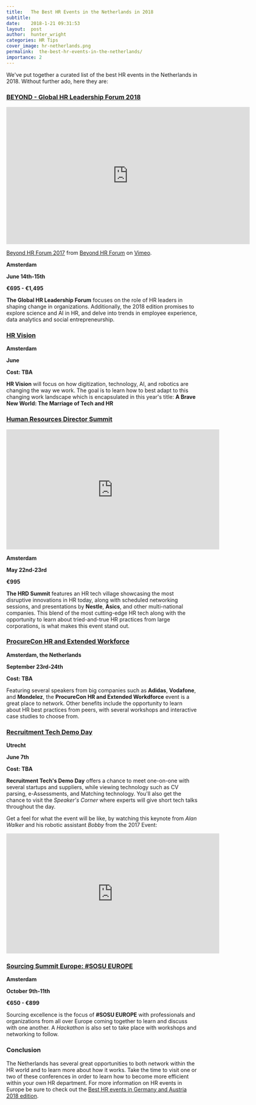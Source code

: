 ```yaml
---
title:   The Best HR Events in the Netherlands in 2018
subtitle:
date:    2018-1-21 09:31:53
layout:  post
author:  hunter_wright
categories: HR Tips
cover_image: hr-netherlands.png
permalink:  the-best-hr-events-in-the-netherlands/
importance: 2
---
```

We've put together a curated list of the best HR events in the Netherlands in 2018. Without further ado, here they are:   

<!--more-->

### [BEYOND - Global HR Leadership Forum 2018](http://www.beyondhrforum.com/)

<iframe src="https://player.vimeo.com/video/241580982" width="640" height="360" frameborder="0" webkitallowfullscreen mozallowfullscreen allowfullscreen></iframe>
<p><a href="https://vimeo.com/241580982">Beyond HR Forum 2017</a> from <a href="https://vimeo.com/user44374695">Beyond HR Forum</a> on <a href="https://vimeo.com">Vimeo</a>.</p>

**Amsterdam**

**June 14th-15th**

**€695 - €1,495**

**The Global HR Leadership Forum** focuses on the role of HR leaders in shaping change in organizations. Additionally, the 2018 edition promises to explore science and AI in HR, and delve into trends in employee experience, data analytics and social entrepreneurship.


### [HR Vision](https://www.hrvisionevent.com/amsterdam/)

**Amsterdam**

**June**

**Cost: TBA**

**HR Vision** will focus on how digitization, technology, AI, and robotics are changing the way we work. The goal is to learn how to best adapt to this changing work landscape which is encapsulated in this year's title: **A Brave New World: The Marriage of Tech and HR**

### [Human Resources Director Summit](https://www.hrdsummit.eu/contact/)

<iframe width="560" height="315" src="https://www.youtube.com/embed/9IKEfGZBigY" frameborder="0" allow="autoplay; encrypted-media" allowfullscreen></iframe>

**Amsterdam**

**May 22nd-23rd**

**€995**

**The HRD Summit** features an HR tech village showcasing the most disruptive innovations in HR today, along with scheduled networking sessions, and presentations by **Nestle**, **Asics**, and other multi-national companies. This blend of the most cutting-edge HR tech along with the opportunity to learn about tried-and-true HR practices from large corporations, is what makes this event stand out. 

### [ProcureCon HR and Extended Workforce](https://procureconhr.wbresearch.com/)

**Amsterdam, the Netherlands**

**September 23rd-24th**

**Cost: TBA**

Featuring several speakers from big companies such as **Adidas**, **Vodafone**, and **Mondelez**, the **ProcureCon HR and Extended Workdforce** event is a great place to network. Other benefits include the opportunity to learn about HR best practices from peers, with several workshops and interactive case studies to choose from.

### [Recruitment Tech Demo Day](https://www.recruitmenttech.nl/demoday/programma)

**Utrecht**

**June 7th**

**Cost: TBA**

**Recruitment Tech's Demo Day** offers a chance to meet one-on-one with several startups and suppliers, while viewing technology such as CV parsing, e-Assessments, and Matching technology. You'll also get the chance to visit the _Speaker's Corner_ where experts will give short tech talks throughout the day. 

Get a feel for what the event will be like, by watching this keynote from *Alan Walker* and his robotic assistant _Bobby_ from the 2017 Event:
<iframe width="560" height="315" src="https://www.youtube.com/embed/ELuq23gVn14" frameborder="0" allow="autoplay; encrypted-media" allowfullscreen></iframe>


### [Sourcing Summit Europe: #SOSU EUROPE](https://www.sosueurope.com/)

**Amsterdam**

**October 9th-11th**

**€650 - €899**

Sourcing excellence is the focus of **#SOSU EUROPE** with professionals and organizations from all over Europe coming together to learn and discuss with one another. A _Hackathon_ is also set to take place with workshops and networking to follow. 

### Conclusion

The Netherlands has several great opportunities to both network within the HR world and to learn more about how it works. Take the time to visit one or two of these conferences in order to learn how to become more efficient within your own HR department. For more information on HR events in Europe be sure to check out the [Best HR events in Germany and Austria 2018 edition](http://blog.honeypot.io/best-hr-events-germany-austria-2018/).
